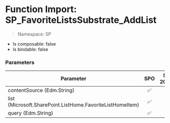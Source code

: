 # Function Import: SP_FavoriteListsSubstrate_AddList

> Namespace: SP

- Is composable: false
- Is bindable: false

### Parameters

Parameter | SPO | SP 2019 | SP 2016 | SP 2013
----------|:---:|:-------:|:-------:|:-------:
contentSource (Edm.String) | ✅ | ❌ | ❌ | ❌
list (Microsoft.SharePoint.ListHome.FavoriteListHomeItem) | ✅ | ❌ | ❌ | ❌
query (Edm.String) | ✅ | ❌ | ❌ | ❌